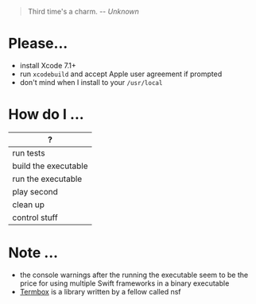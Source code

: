 > Third time's a charm. -- *Unknown*


# Please...
 - install Xcode 7.1+
 - run `xcodebuild` and accept Apple user agreement if prompted
 - don't mind when I install to your `/usr/local`


# How do I ...
?                      |
-----------------------|
run tests              | `make test`
build the executable   | `make build`
run the executable     | `./build/Release/TicTacToe`
play second            | `./build/Release/TicTacToe --second`
clean up               | `make clean`
control stuff          | arrow keys + enter


# Note ...
 - the console warnings after the running the executable seem to be the price for using multiple Swift frameworks in a binary executable
 - [Termbox](https://github.com/nsf/termbox) is a library written by a fellow called nsf